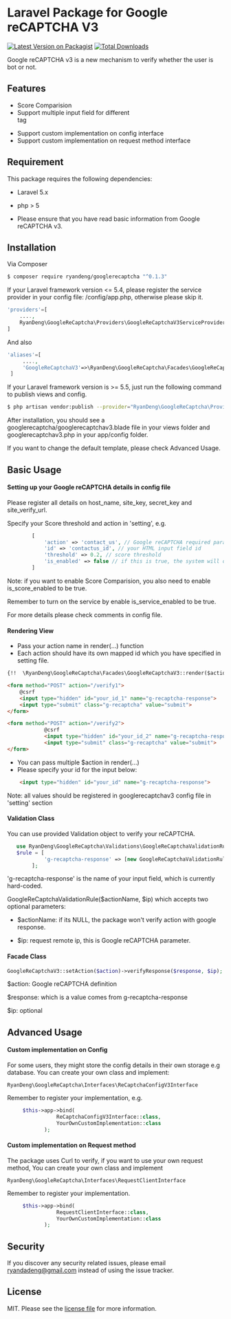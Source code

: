 # Laravel Package for Google reCAPTCHA V3

[![Latest Version on Packagist][ico-version]][link-packagist]
[![Total Downloads][ico-downloads]][link-downloads]

Google reCAPTCHA v3 is a new mechanism to verify whether the user is bot or not.

## Features

- Score Comparision
- Support multiple input field for different <form> tag
- Support custom implementation on config interface
- Support custom implementation on request method interface 

## Requirement

This package requires the following dependencies:

- Laravel 5.x

- php > 5

- Please ensure that you have read basic information from Google reCAPTCHA v3.

## Installation


Via Composer

``` sh
$ composer require ryandeng/googlerecaptcha "^0.1.3"
```

If your Laravel framework version <= 5.4, please register the service provider in your config file: /config/app.php, otherwise please skip it.


``` php
'providers'=[
    ....,
    RyanDeng\GoogleReCaptcha\Providers\GoogleReCaptchaV3ServiceProvider::class
]
```

And also
``` php
'aliases'=[
     ....,
     'GoogleReCaptchaV3'=>\RyanDeng\GoogleReCaptcha\Facades\GoogleReCaptchaV3::class
 ]
```


If your Laravel framework version is >= 5.5, just run the following command to publish views and config.
```sh 
$ php artisan vendor:publish --provider="RyanDeng\GoogleReCaptcha\Providers\GoogleReCaptchaV3ServiceProvider"
```

After installation, you should see a googlerecaptcha/googlerecaptchav3.blade file in your views folder and googlerecaptchav3.php in your app/config folder.

If you want to change the default template, please check Advanced Usage.


## Basic Usage
#### Setting up your Google reCAPTCHA details in config file

Please register all details on host_name, site_key, secret_key and site_verify_url.

Specify your Score threshold and action in 'setting', e.g.
``` php
        [
            'action' => 'contact_us', // Google reCAPTCHA required paramater
            'id' => 'contactus_id', // your HTML input field id
            'threshold' => 0.2, // score threshold
            'is_enabled' => false // if this is true, the system will do score comparsion against your threshold for the action
        ]
```        
Note: if you want to enable Score Comparision, you also need to enable is_score_enabled to be true.

Remember to turn on the service by enable is_service_enabled to be true.

For more details please check comments in config file.

#### Rendering View
- Pass your action name in render(...) function
- Each action should have its own mapped id which you have specified in setting file.

``` html  
{!!  \RyanDeng\GoogleReCaptcha\Facades\GoogleReCaptchaV3::render($action1,$action2) !!}

<form method="POST" action="/verify1">
    @csrf
    <input type="hidden" id="your_id_1" name="g-recaptcha-response">
    <input type="submit" class="g-recaptcha" value="submit">
</form>

<form method="POST" action="/verify2">
            @csrf
            <input type="hidden" id="your_id_2" name="g-recaptcha-response">
            <input type="submit" class="g-recaptcha" value="submit">
</form>
```
-   You can pass multiple $action in render(...)     
-   Please specify your id for the input below:

``` html
    <input type="hidden" id="your_id" name="g-recaptcha-response">
```
Note: all values should be registered in googlerecaptchav3 config file in 'setting' section

   
#### Validation Class
   
   You can use provided Validation object to verify your reCAPTCHA.
      
``` php
   use RyanDeng\GoogleReCaptcha\Validations\GoogleReCaptchaValidationRule
   $rule = [
            'g-recaptcha-response' => [new GoogleReCaptchaValidationRule('action_name',$ip)]
        ];
```

   'g-recaptcha-response' is the name of your input field, which is currently hard-coded.
   
   GoogleReCaptchaValidationRule($actionName, $ip) which accepts two optional parameters:
   -  $actionName: if its NULL, the package won't verify action with google response.
   
   -  $ip: request remote ip, this is Google reCAPTCHA parameter.
   

#### Facade Class


``` php
GoogleReCaptchaV3::setAction($action)->verifyResponse($response, $ip);
```

$action: Google reCAPTCHA definition

$response: which is a value comes from g-recaptcha-response

$ip: optional

## Advanced Usage

#### Custom implementation on Config
    
For some users, they might store the config details in their own storage e.g database. You can create your own class and implement:

```
RyanDeng\GoogleReCaptcha\Interfaces\ReCaptchaConfigV3Interface
```

Remember to register your implementation, e.g.

``` php
     $this->app->bind(
                ReCaptchaConfigV3Interface::class,
                YourOwnCustomImplementation::class
            );
```

#### Custom implementation on Request method

The package uses Curl to verify, if you want to use your own request method, You can create your own class and implement 
```
RyanDeng\GoogleReCaptcha\Interfaces\RequestClientInterface
```

Remember to register your implementation.
``` php
     $this->app->bind(
                RequestClientInterface::class,
                YourOwnCustomImplementation::class
            );
```

## Security

If you discover any security related issues, please email ryandadeng@gmail.com instead of using the issue tracker.


## License

MIT. Please see the [license file](license.md) for more information.

[ico-version]: https://img.shields.io/packagist/v/ryandeng/googlerecaptcha.svg?style=flat-square
[ico-downloads]: https://img.shields.io/packagist/dt/ryandeng/googlerecaptcha.svg?style=flat-square
[ico-travis]: https://img.shields.io/travis/ryandeng/googlerecaptcha/master.svg?style=flat-square
[ico-styleci]: https://styleci.io/repos/12345678/shield

[link-packagist]: https://packagist.org/packages/ryandeng/googlerecaptcha
[link-downloads]: https://packagist.org/packages/ryandeng/googlerecaptcha
[link-author]: https://github.com/ryandadeng
